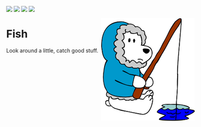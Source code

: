 <img src="https://img.shields.io/badge/tests-passing-green"> <img
src="https://img.shields.io/badge/python-3.11-yellow"> <img
src="https://img.shields.io/badge/purpose-se--ai-blueviolet"> <img
src="https://img.shields.io/badge/platform-osx,linux-pink">

<img align=right width=250 src="/docs/ice.png">

# Fish

Look around a little, catch good stuff.
